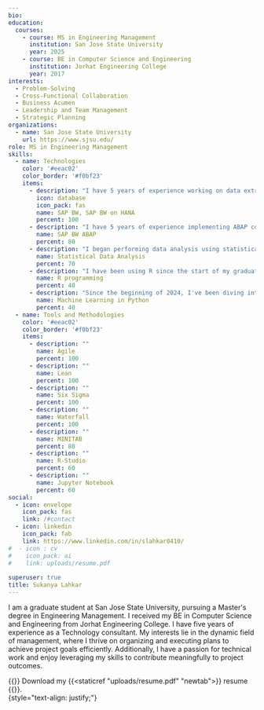 ```yaml
---
bio: 
education:
  courses:
    - course: MS in Engineering Management
      institution: San Jose State University
      year: 2025
    - course: BE in Computer Science and Engineering
      institution: Jorhat Engineering College
      year: 2017
interests:
  - Problem-Solving
  - Cross-Functional Collaboration
  - Business Acumen
  - Leadership and Team Management
  - Strategic Planning
organizations:
  - name: San Jose State University
    url: https://www.sjsu.edu/
role: MS in Engineering Management
skills:
  - name: Technologies
    color: '#eeac02'
    color_border: '#f0bf23'
    items:
      - description: "I have 5 years of experience working on data extraction, transformation and loading using SAP BW and BW on HANA. I have substantial knowledge on both the 3.x and 7.x BI versions and also worked on HANA CVs."
        icon: database
        icon_pack: fas
        name: SAP BW, SAP BW on HANA
        percent: 100
      - description: "I have 5 years of experience implementing ABAP code required for field routines, start routines, end routines and expert routines in SAP BW transformations."
        name: SAP BW ABAP
        percent: 80
      - description: "I began performing data analysis using statistical methods since the start of my graduate studies in 2023. Mostly, for Lean and Six Sigma implementation, I have used statistical analysis techniques for decision-making and identifying patterns and trends in the data."
        name: Statistical Data Analysis
        percent: 70
      - description: "I have been using R since the start of my graduate studies in 2023. I essentially use R for data analysis and visualization in R Studio."
        name: R programming
        percent: 40
      - description: "Since the beginning of 2024, I've been diving into Python coding using Jupyter notebook, primarily focusing on machine learning. My goal is to develop a strong understanding of machine learning concepts, algorithms, and libraries for operational data analysis. I'm exploring both supervised and unsupervised machine learning techniques and aiming to progress towards more advanced neural network programming in the future."
        name: Machine Learning in Python
        percent: 40
  - name: Tools and Methodologies
    color: '#eeac02'
    color_border: '#f0bf23'
    items:
      - description: ""
        name: Agile
        percent: 100
      - description: ""
        name: Lean 
        percent: 100
      - description: ""
        name: Six Sigma
        percent: 100
      - description: ""
        name: Waterfall
        percent: 100
      - description: ""
        name: MINITAB
        percent: 80
      - description: ""
        name: R-Studio
        percent: 60
      - description: ""
        name: Jupyter Notebook
        percent: 60
social:
  - icon: envelope
    icon_pack: fas
    link: /#contact
  - icon: linkedin
    icon_pack: fab
    link: https://www.linkedin.com/in/slahkar0410/
#  - icon : cv 
#    icon_pack: ai
#    link: uploads/resume.pdf
  
superuser: true
title: Sukanya Lahkar
---
```


I am a graduate student at San Jose State University, pursuing a Master's degree in Engineering Management. I received my BE in Computer Science and Engineering from Jorhat Engineering College. I have five years of experience as a Technology consultant. My interests lie in the dynamic field of management, where I thrive on organizing and executing plans to achieve project goals efficiently. Additionally, I have a passion for technical work and enjoy leveraging my skills to contribute meaningfully to project outcomes.  
  
{{<icon name = "download" pack ="fas">}} Download my {{<staticref "uploads/resume.pdf" "newtab">}} resume {{</staticref>}}.  
{style="text-align: justify;"}


